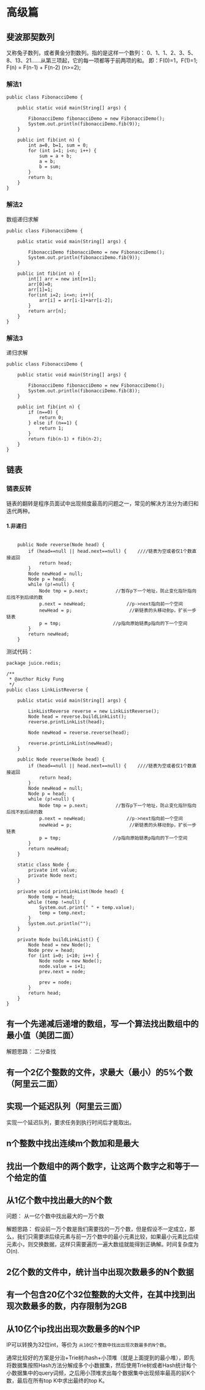 # 高级篇

## 斐波那契数列
又称兔子数列，或者黄金分割数列。指的是这样一个数列：
0、1、1、2、3、5、8、13、21……从第三项起，它的每一项都等于前两项的和。
即：F(0)=1，F(1)=1; F(n) = F(n-1) + F(n-2) (n>=2);

### 解法1
```
public class FibonacciDemo {

    public static void main(String[] args) {

        FibonacciDemo fibonacciDemo = new FibonacciDemo();
        System.out.println(fibonacciDemo.fib(9));
    }

    public int fib(int n) {
        int a=0, b=1, sum = 0;
        for (int i=1; i<n; i++) {
            sum = a + b;
            a = b;
            b = sum;
        }
        return b;
    }
}
```

### 解法2
数组递归求解
```
public class FibonacciDemo {

    public static void main(String[] args) {

        FibonacciDemo fibonacciDemo = new FibonacciDemo();
        System.out.println(fibonacciDemo.fib(9));
    }

    public int fib(int n) {
        int[] arr = new int[n+1];
        arr[0]=0;
        arr[1]=1;
        for(int i=2; i<=n; i++){
            arr[i] = arr[i-1]+arr[i-2];
        }
        return arr[n];
    }
}
```

### 解法3
递归求解
```
public class FibonacciDemo {

    public static void main(String[] args) {

        FibonacciDemo fibonacciDemo = new FibonacciDemo();
        System.out.println(fibonacciDemo.fib(8));
    }

    public int fib(int n) {
        if (n==0) {
            return 0;
        } else if (n==1) {
            return 1;
        }
        return fib(n-1) + fib(n-2);
    }
}
```
## 链表
### 链表反转
链表的翻转是程序员面试中出现频度最高的问题之一，常见的解决方法分为递归和迭代两种。

#### 1.非递归
```

    public Node reverse(Node head) {
        if (head==null || head.next==null) {    ////链表为空或者仅1个数直接返回
            return head;
        }
        Node newHead = null;
        Node p = head;
        while (p!=null) {
            Node tmp = p.next;          //暂存p下一个地址，防止变化指针指向后找不到后续的数
            p.next = newHead;               //p->next指向前一个空间
            newHead = p;                     //新链表的头移动到p，扩长一步链表
            p = tmp;                   //p指向原始链表p指向的下一个空间
        }
        return newHead;
    }

```

测试代码：
```
package juice.redis;

/**
 * @author Ricky Fung
 */
public class LinkListReverse {

    public static void main(String[] args) {

        LinkListReverse reverse = new LinkListReverse();
        Node head = reverse.buildLinkList();
        reverse.printLinkList(head);

        Node newHead = reverse.reverse(head);

        reverse.printLinkList(newHead);
    }

    public Node reverse(Node head) {
        if (head==null || head.next==null) {    ////链表为空或者仅1个数直接返回
            return head;
        }
        Node newHead = null;
        Node p = head;
        while (p!=null) {
            Node tmp = p.next;          //暂存p下一个地址，防止变化指针指向后找不到后续的数
            p.next = newHead;               //p->next指向前一个空间
            newHead = p;                     //新链表的头移动到p，扩长一步链表
            p = tmp;                   //p指向原始链表p指向的下一个空间
        }
        return newHead;
    }

    static class Node {
        private int value;
        private Node next;
    }

    private void printLinkList(Node head) {
        Node temp = head;
        while (temp !=null) {
            System.out.print(" " + temp.value);
            temp = temp.next;
        }
        System.out.println("");
    }

    private Node buildLinkList() {
        Node head = new Node();
        Node prev = head;
        for (int i=0; i<10; i++) {
            Node node = new Node();
            node.value = i+1;
            prev.next = node;

            prev = node;
        }
        return head;
    }
}

```
## 有一个先递减后递增的数组，写一个算法找出数组中的最小值（美团二面）
解题思路：
二分查找

## 有一个2亿个整数的文件，求最大（最小）的5%个数（阿里云二面）

## 实现一个延迟队列（阿里云三面）
实现一个延迟队列，要求任务到执行时间后才能取出。

## n个整数中找出连续m个数加和是最大

## 找出一个数组中的两个数字，让这两个数字之和等于一个给定的值

## 从1亿个数中找出最大的N个数
问题：
从一亿个数中找出最大的一万个数

解题思路：
假设前一万个数是我们需要找的一万个数，但是假设不一定成立，那么，我们只需要讲后续元素与前一万个数中的最小元素比较，如果最小元素比后续元素小，则交换数据，这样只需要遍历一遍大数组就能得到正确解。时间复杂度为O(n).

## 2亿个数的文件中，统计当中出现次数最多的N个数据

## 有一个包含20亿个32位整数的大文件，在其中找到出现次数最多的数，内存限制为2GB

## 从10亿个ip找出出现次数最多的N个IP
IP可以转换为32位int，等价为 ```从10亿个整数中找出出现次数最多的N个数```。

通常比较好的方案是分治+Trie树/hash+小顶堆（就是上面提到的最小堆），即先将数据集按照Hash方法分解成多个小数据集，然后使用Trie树或者Hash统计每个小数据集中的query词频，之后用小顶堆求出每个数据集中出现频率最高的前K个数，最后在所有top K中求出最终的top K。

